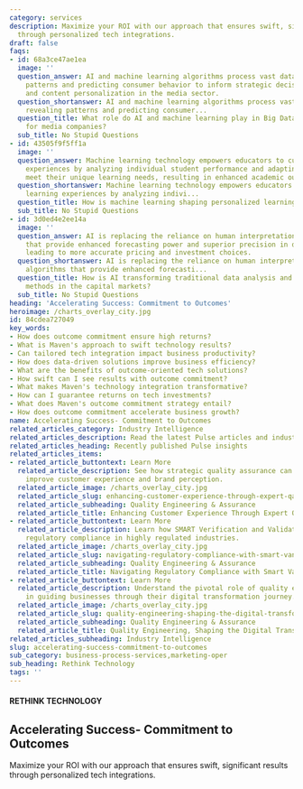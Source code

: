 ```yaml
---
category: services
description: Maximize your ROI with our approach that ensures swift, significant results
  through personalized tech integrations.
draft: false
faqs:
- id: 68a3ce47ae1ea
  image: ''
  question_answer: AI and machine learning algorithms process vast datasets, revealing
    patterns and predicting consumer behavior to inform strategic decision-making
    and content personalization in the media sector.
  question_shortanswer: AI and machine learning algorithms process vast datasets,
    revealing patterns and predicting consumer...
  question_title: What role do AI and machine learning play in Big Data analytics
    for media companies?
  sub_title: No Stupid Questions
- id: 43505f9f5ff1a
  image: ''
  question_answer: Machine learning technology empowers educators to customize learning
    experiences by analyzing individual student performance and adapting content to
    meet their unique learning needs, resulting in enhanced academic outcomes.
  question_shortanswer: Machine learning technology empowers educators to customize
    learning experiences by analyzing indivi...
  question_title: How is machine learning shaping personalized learning in education?
  sub_title: No Stupid Questions
- id: 3d0ed4e2ee14a
  image: ''
  question_answer: AI is replacing the reliance on human interpretation with algorithms
    that provide enhanced forecasting power and superior precision in decision-making,
    leading to more accurate pricing and investment choices.
  question_shortanswer: AI is replacing the reliance on human interpretation with
    algorithms that provide enhanced forecasti...
  question_title: How is AI transforming traditional data analysis and prediction
    methods in the capital markets?
  sub_title: No Stupid Questions
heading: 'Accelerating Success: Commitment to Outcomes'
heroimage: /charts_overlay_city.jpg
id: 84cdea727049
key_words:
- How does outcome commitment ensure high returns?
- What is Maven's approach to swift technology results?
- Can tailored tech integration impact business productivity?
- How does data-driven solutions improve business efficiency?
- What are the benefits of outcome-oriented tech solutions?
- How swift can I see results with outcome commitment?
- What makes Maven's technology integration transformative?
- How can I guarantee returns on tech investments?
- What does Maven's outcome commitment strategy entail?
- How does outcome commitment accelerate business growth?
name: Accelerating Success- Commitment to Outcomes
related_articles_category: Industry Intelligence
related_articles_description: Read the latest Pulse articles and industry insights.
related_articles_heading: Recently published Pulse insights
related_articles_items:
- related_article_buttontext: Learn More
  related_article_description: See how strategic quality assurance can significantly
    improve customer experience and brand perception.
  related_article_image: /charts_overlay_city.jpg
  related_article_slug: enhancing-customer-experience-through-expert-qa
  related_article_subheading: Quality Engineering & Assurance
  related_article_title: Enhancing Customer Experience Through Expert QA
- related_article_buttontext: Learn More
  related_article_description: Learn how SMART Verification and Validation streamline
    regulatory compliance in highly regulated industries.
  related_article_image: /charts_overlay_city.jpg
  related_article_slug: navigating-regulatory-compliance-with-smart-vandv
  related_article_subheading: Quality Engineering & Assurance
  related_article_title: Navigating Regulatory Compliance with Smart VandV
- related_article_buttontext: Learn More
  related_article_description: Understand the pivotal role of quality engineering
    in guiding businesses through their digital transformation journey.
  related_article_image: /charts_overlay_city.jpg
  related_article_slug: quality-engineering-shaping-the-digital-transformation
  related_article_subheading: Quality Engineering & Assurance
  related_article_title: Quality Engineering, Shaping the Digital Transformation
related_articles_subheading: Industry Intelligence
slug: accelerating-success-commitment-to-outcomes
sub_category: business-process-services,marketing-oper
sub_heading: Rethink Technology
tags: ''
---
```


#### RETHINK TECHNOLOGY
## Accelerating Success- Commitment to Outcomes
Maximize your ROI with our approach that ensures swift, significant results through personalized tech integrations.